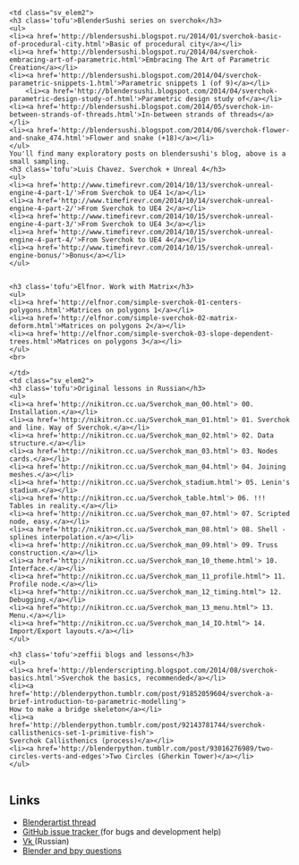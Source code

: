 <table class="sv_table2">
  <tr>

    <td class="sv_elem2">
	<h3 class='tofu'>BlenderSushi series on sverchok</h3>
	<ul>
	<li><a href='http://blendersushi.blogspot.ru/2014/01/sverchok-basic-of-procedural-city.html'>Basic of procedural city</a></li>
	<li><a href='http://blendersushi.blogspot.ru/2014/04/sverchok-embracing-art-of-parametric.html'>Embracing The Art of Parametric Creation</a></li>
	<li><a href='http://blendersushi.blogspot.com/2014/04/sverchok-parametric-snippets-1.html'>Parametric snippets 1 (of 9)</a></li>
        <li><a href='http://blendersushi.blogspot.com/2014/04/sverchok-parametric-design-study-of.html'>Parametric design study of</a></li>
	<li><a href='http://blendersushi.blogspot.com/2014/05/sverchok-in-between-strands-of-threads.html'>In-between strands of threads</a></li>
	<li><a href='http://blendersushi.blogspot.com/2014/06/sverchok-flower-and-snake_474.html'>Flower and snake (+18)</a></li>
	</ul>
	You'll find many exploratory posts on blendersushi's blog, above is a small sampling.
	<h3 class='tofu'>Luis Chavez. Sverchok + Unreal 4</h3>
	<ul>
	<li><a href='http://www.timefirevr.com/2014/10/13/sverchok-unreal-engine-4-part-1/'>From Sverchok to UE4 1</a></li>
	<li><a href='http://www.timefirevr.com/2014/10/14/sverchok-unreal-engine-4-part-2/'>From Sverchok to UE4 2</a></li>
	<li><a href='http://www.timefirevr.com/2014/10/15/sverchok-unreal-engine-4-part-3/'>From Sverchok to UE4 3</a></li>
	<li><a href='http://www.timefirevr.com/2014/10/15/sverchok-unreal-engine-4-part-4/'>From Sverchok to UE4 4</a></li>
	<li><a href='http://www.timefirevr.com/2014/10/15/sverchok-unreal-engine-bonus/'>Bonus</a></li>
	</ul>


	<h3 class='tofu'>Elfnor. Work with Matrix</h3>
	<ul>
	<li><a href='http://elfnor.com/simple-sverchok-01-centers-polygons.html'>Matrices on polygons 1</a></li>
	<li><a href='http://elfnor.com/simple-sverchok-02-matrix-deform.html'>Matrices on polygons 2</a></li>
	<li><a href='http://elfnor.com/simple-sverchok-03-slope-dependent-trees.html'>Matrices on polygons 3</a></li>
	</ul>
	<br>
	
    </td>
    <td class="sv_elem2">
	<h3 class='tofu'>Original lessons in Russian</h3>
	<ul>
	<li><a href='http://nikitron.cc.ua/Sverchok_man_00.html'> 00. Installation.</a></li>
	<li><a href='http://nikitron.cc.ua/Sverchok_man_01.html'> 01. Sverchok and line. Way of Sverchok.</a></li>
	<li><a href='http://nikitron.cc.ua/Sverchok_man_02.html'> 02. Data structure.</a></li>
	<li><a href='http://nikitron.cc.ua/Sverchok_man_03.html'> 03. Nodes cards.</a></li>
	<li><a href='http://nikitron.cc.ua/Sverchok_man_04.html'> 04. Joining meshes.</a></li>
	<li><a href='http://nikitron.cc.ua/Sverchok_stadium.html'> 05. Lenin's stadium.</a></li>
	<li><a href='http://nikitron.cc.ua/Sverchok_table.html'> 06. !!! Tables in reality.</a></li>
	<li><a href='http://nikitron.cc.ua/Sverchok_man_07.html'> 07. Scripted node, easy.</a></li>
	<li><a href='http://nikitron.cc.ua/Sverchok_man_08.html'> 08. Shell - splines interpolation.</a></li>
	<li><a href='http://nikitron.cc.ua/Sverchok_man_09.html'> 09. Truss construction.</a></li>
	<li><a href='http://nikitron.cc.ua/Sverchok_man_10_theme.html'> 10. Interface.</a></li>
	<li><a href="http://nikitron.cc.ua/Sverchok_man_11_profile.html"> 11. Profile node.</a></li>
	<li><a href="http://nikitron.cc.ua/Sverchok_man_12_timing.html"> 12. Debugging.</a></li>
	<li><a href="http://nikitron.cc.ua/Sverchok_man_13_menu.html"> 13. Menu.</a></li>
	<li><a href="http://nikitron.cc.ua/Sverchok_man_14_IO.html"> 14. Import/Export layouts.</a></li>
	</ul>
	
	<h3 class='tofu'>zeffii blogs and lessons</h3>
	<ul>
	<li><a href='http://blenderscripting.blogspot.com/2014/08/sverchok-basics.html'>Sverchok the basics, recommended</a></li>
	<li><a href='http://blenderpython.tumblr.com/post/91852059604/sverchok-a-brief-introduction-to-parametric-modelling'>
	How to make a bridge skeleton</a></li>
	<li><a href='http://blenderpython.tumblr.com/post/92143781744/sverchok-callisthenics-set-1-primitive-fish'>
	Sverchok Callisthenics (process)</a></li>
	<li><a href='http://blenderpython.tumblr.com/post/93016276989/two-circles-verts-and-edges'>Two Circles (Gherkin Tower)</a></li>
	</ul>

   </td>
   </tr>
</table>

## Links

<table class="sv_table2">

<tr>
	<ul>
		<li><a href="http://www.blenderartists.org/forum/showthread.php?272679">Blenderartist thread</a></li>
		<li><a href="https://github.com/nortikin/sverchok/issues?q=is%3Aissue+is%3Aopen+sort%3Aupdated-desc">GitHub issue tracker </a>(for bugs and development help)</li>
		<li><a href='http://vk.com/public35076122'>Vk </a> (Russian)</li>
		<li><a href='http://blender.stackexchange.com'>	Blender and bpy questions </a></li>
	</ul>
</tr>
</table>  

